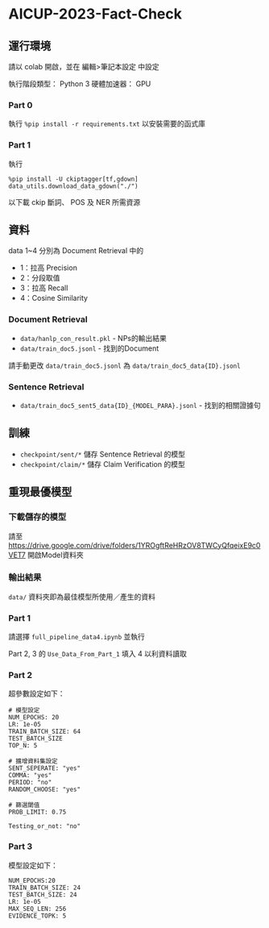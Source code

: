 # AICUP-2023-Fact-Check
## 運行環境
請以 colab 開啟，並在 編輯>筆記本設定 中設定

執行階段類型： Python 3 硬體加速器： GPU

### Part 0
執行 `%pip install -r requirements.txt` 以安裝需要的函式庫
### Part 1
執行
```
%pip install -U ckiptagger[tf,gdown]
data_utils.download_data_gdown("./")
```
以下載 ckip 斷詞、 POS 及 NER 所需資源

## 資料
data 1~4 分別為 Document Retrieval 中的
- 1：拉高 Precision
- 2：分段取值
- 3：拉高 Recall
- 4：Cosine Similarity

### Document Retrieval

- `data/hanlp_con_result.pkl` - NPs的輸出結果
- `data/train_doc5.jsonl` - 找到的Document

請手動更改 `data/train_doc5.jsonl` 為 `data/train_doc5_data{ID}.jsonl`

### Sentence Retrieval
- `data/train_doc5_sent5_data{ID}_{MODEL_PARA}.jsonl` - 找到的相關證據句

## 訓練
- `checkpoint/sent/*` 儲存 Sentence Retrieval 的模型
- `checkpoint/claim/*` 儲存 Claim Verification 的模型

## 重現最優模型
### 下載儲存的模型
請至
https://drive.google.com/drive/folders/1YROgftReHRzOV8TWCyQfqeixE9c0VET7
開啟Model資料夾

### 輸出結果
`data/` 資料夾即為最佳模型所使用／產生的資料

### Part 1

請選擇 `full_pipeline_data4.ipynb` 並執行

Part 2, 3 的 `Use_Data_From_Part_1` 填入 4 以利資料讀取

### Part 2
超參數設定如下：
```
# 模型設定
NUM_EPOCHS: 20
LR: 1e-05
TRAIN_BATCH_SIZE: 64
TEST_BATCH_SIZE
TOP_N: 5

# 擴增資料集設定
SENT_SEPERATE: "yes"
COMMA: "yes"
PERIOD: "no"
RANDOM_CHOOSE: "yes"

# 篩選閾值
PROB_LIMIT: 0.75

Testing_or_not: "no"
```

### Part 3
模型設定如下：
```
NUM_EPOCHS:20
TRAIN_BATCH_SIZE: 24
TEST_BATCH_SIZE: 24
LR: 1e-05
MAX_SEQ_LEN: 256
EVIDENCE_TOPK: 5
```